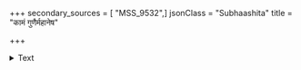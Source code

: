 +++
secondary_sources = [ "MSS_9532",]
jsonClass = "Subhaashita"
title = "कामं गुणैर्महानेष"

+++

<details><summary>Text</summary>

कामं गुणैर्महानेष प्रकृत्या पुनरासुरः।  
उत्कर्षात् सर्वतो वृत्तेः सर्वाकारं हि दृप्यति॥
</details>
